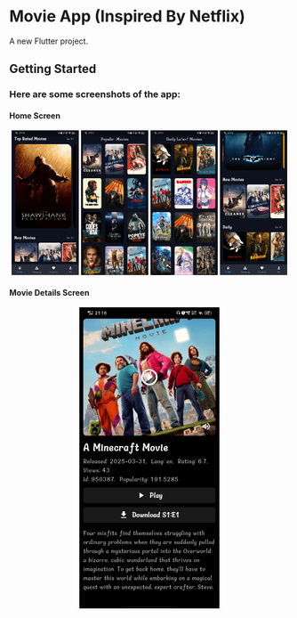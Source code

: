 # Movie App (Inspired By Netflix)

A new Flutter project.

## Getting Started

### Here are some screenshots of the app:

#### Home Screen
<p align="center" style="gap: 10px;">
  <img src="Assets/ScreenShots/movie_s1.jpg" width="24%">
  <img src="Assets/ScreenShots/movie_s2.jpg" width="24%">
  <img src="Assets/ScreenShots/movie_s3.jpg" width="24%">
  <img src="Assets/ScreenShots/movie_s4.jpg" width="24%">
</p>

#### Movie Details Screen
<p align="center">
  <img src="Assets/ScreenShots/movie_s5.jpg" width="50%">
</p>

